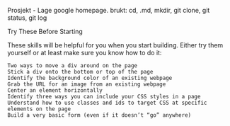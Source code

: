Prosjekt - Lage google homepage. brukt: cd, .md, mkdir, git clone, git status, git log

Try These Before Starting

These skills will be helpful for you when you start building. Either try them yourself or at least make sure you know how to do it:

    Two ways to move a div around on the page
    Stick a div onto the bottom or top of the page
    Identify the background color of an existing webpage
    Grab the URL for an image from an existing webpage
    Center an element horizontally
    Identify three ways you can include your CSS styles in a page
    Understand how to use classes and ids to target CSS at specific elements on the page
    Build a very basic form (even if it doesn’t “go” anywhere)


